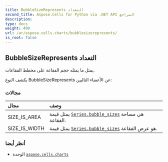 ```yaml
---
title: BubbleSizeRepresents التعداد
second_title: Aspose.Cells for Python via .NET API المراجع
description:
type: docs
weight: 400
url: /ar/aspose.cells.charts/bubblesizerepresents/
is_root: false
---
```

##  BubbleSizeRepresents التعداد
يمثل ما يمثله حجم الفقاعة على مخطط الفقاعات.



يكشف النوع BubbleSizeRepresents عن الأعضاء التاليين:

###  مجالات
| مجال| وصف|
| :- | :- |
| SIZE_IS_AREA | يمثل قيمة [`Series.bubble_sizes`](/cells/python-net/ar/aspose.cells.charts/series#bubble_sizes) هي مساحة الفقاعة.|
| SIZE_IS_WIDTH | يمثل قيمة [`Series.bubble_sizes`](/cells/python-net/ar/aspose.cells.charts/series#bubble_sizes) هو عرض الفقاعة.|



###  أنظر أيضا
* الوحدة [`aspose.cells.charts`](..)

